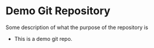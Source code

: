 # Demo Git Repository

Some description of what the purpose of the repository is
 
  - This is a demo git repo.